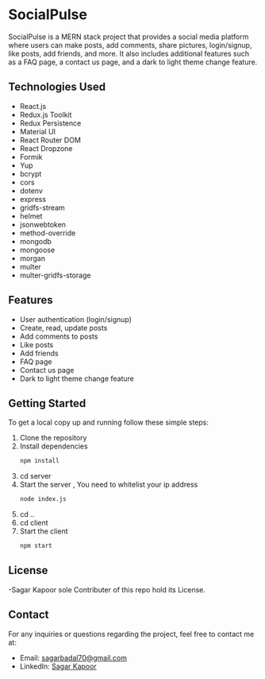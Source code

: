 # SocialPulse

SocialPulse is a MERN stack project that provides a social media platform where users can make posts, add comments, share pictures, login/signup, like posts, add friends, and more. It also includes additional features such as a FAQ page, a contact us page, and a dark to light theme change feature.

## Technologies Used

- React.js
- Redux.js Toolkit
- Redux Persistence
- Material UI
- React Router DOM
- React Dropzone
- Formik
- Yup
- bcrypt
- cors
- dotenv
- express
- gridfs-stream
- helmet
- jsonwebtoken
- method-override
- mongodb
- mongoose
- morgan
- multer
- multer-gridfs-storage

## Features

- User authentication (login/signup)
- Create, read, update posts
- Add comments to posts
- Like posts
- Add friends
- FAQ page
- Contact us page
- Dark to light theme change feature

## Getting Started

To get a local copy up and running follow these simple steps:

1. Clone the repository
3. Install dependencies
   ```sh
   npm install
   ```
4. cd server
5. Start the server , You need to whitelist your ip address
   ```sh
   node index.js
   ```
6. cd ..
7. cd client
8. Start the client
   ```sh
   npm start
   ```
   
## License
-Sagar Kapoor sole Contributer of this repo hold its License.

## Contact
For any inquiries or questions regarding the project, feel free to contact me at:

- Email: sagarbadal70@gmail.com
- LinkedIn: [Sagar Kapoor](linkedin.com/in/sagar-kapoor1/)
